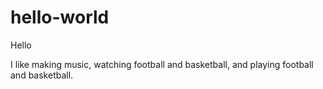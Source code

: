 # hello-world

Hello

I like making music, watching football and basketball, and playing football and basketball.
